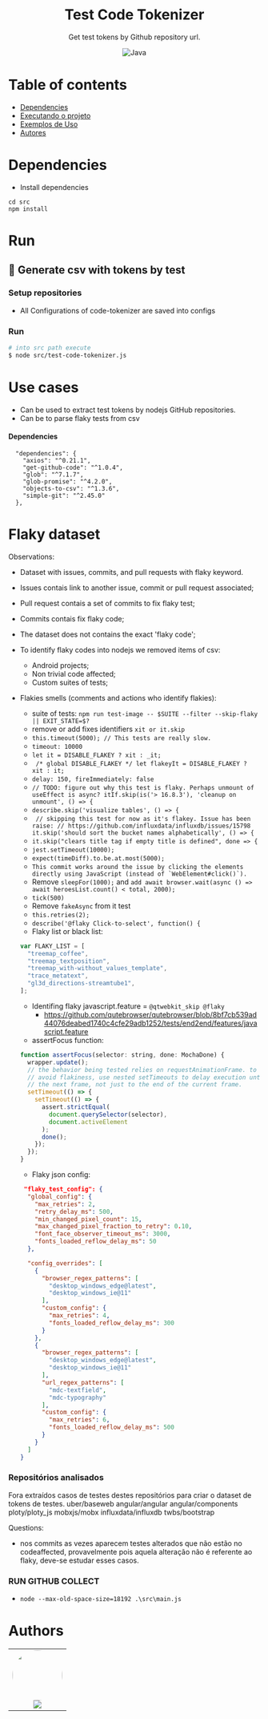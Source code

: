 <h1 align="center">Test Code Tokenizer</h1>
<p href="#descricao" align="center">Get test tokens by Github repository url.</p>

<div align="center">
  <img alt="Java" src="https://img.shields.io/badge/javascript-%23ED8B00.svg?style=for-the-badge&logo=javascript&logoColor=white"/>
</div>

# Table of contents

<!--ts-->

- [Dependencies](#dependencies)
- [Executando o projeto](#run)
- [Exemplos de Uso](#use-cases)
- [Autores](#authors)
<!--te-->

# Dependencies

- Install dependencies

```shell
cd src
npm install
```

# Run

## 🎲 Generate csv with tokens by test

### Setup repositories

- All Configurations of code-tokenizer are saved into configs

### Run

```bash
# into src path execute
$ node src/test-code-tokenizer.js
```

# Use cases

- Can be used to extract test tokens by nodejs GitHub repositories.
- Can be to parse flaky tests from csv

#### Dependencies

```
  "dependencies": {
    "axios": "^0.21.1",
    "get-github-code": "^1.0.4",
    "glob": "^7.1.7",
    "glob-promise": "^4.2.0",
    "objects-to-csv": "^1.3.6",
    "simple-git": "^2.45.0"
  },
```

# Flaky dataset

Observations:

- Dataset with issues, commits, and pull requests with flaky keyword.
- Issues contais link to another issue, commit or pull request associated;
- Pull request contais a set of commits to fix flaky test;
- Commits contais fix flaky code;
- The dataset does not contains the exact 'flaky code';
- To identify flaky codes into nodejs we removed items of csv:
  - Android projects;
  - Non trivial code affected;
  - Custom suites of tests;
- Flakies smells (comments and actions who identify flakies):
  - suite of tests: `npm run test-image -- $SUITE --filter --skip-flaky || EXIT_STATE=$?`
  - remove or add fixes identifiers `xit or it.skip`
  - `this.timeout(5000); // This tests are really slow.`
  - `timeout: 10000`
  - `let it = DISABLE_FLAKEY ? xit : _it;`
  - ` /* global DISABLE_FLAKEY */ let flakeyIt = DISABLE_FLAKEY ? xit : it;`
  - `delay: 150, fireImmediately: false`
  - `// TODO: figure out why this test is flaky. Perhaps unmount of useEffect is async? itIf.skip(is('> 16.8.3'), 'cleanup on unmount', () => {`
  - `describe.skip('visualize tables', () => {`
  - ` // skipping this test for now as it's flakey. Issue has been raise: // https://github.com/influxdata/influxdb/issues/15798 it.skip('should sort the bucket names alphabetically', () => {`
  - `it.skip("clears title tag if empty title is defined", done => { `
  - `jest.setTimeout(10000);`
  - `expect(timeDiff).to.be.at.most(5000);`
  - `` This commit works around the issue by clicking the elements directly using JavaScript (instead of `WebElement#click()`). ``
  - Remove `sleepFor(1000);` and `add await browser.wait(async () => await heroesList.count() < total, 2000);`
  - `tick(500)`
  - Remove `fakeAsync` from it test
  - `this.retries(2);`
  - `describe('@flaky Click-to-select', function() {`
  - Flaky list or black list:

  ```javascript
  var FLAKY_LIST = [
    "treemap_coffee",
    "treemap_textposition",
    "treemap_with-without_values_template",
    "trace_metatext",
    "gl3d_directions-streamtube1",
  ];
  ```

  - Identifing flaky javascript.feature = `@qtwebkit_skip @flaky`
    - https://github.com/qutebrowser/qutebrowser/blob/8bf7cb539ad44076deabed1740c4cfe29adb1252/tests/end2end/features/javascript.feature
  - assertFocus function:

  ```javascript
  function assertFocus(selector: string, done: MochaDone) {
    wrapper.update();
    // the behavior being tested relies on requestAnimationFrame. to
    // avoid flakiness, use nested setTimeouts to delay execution until
    // the next frame, not just to the end of the current frame.
    setTimeout(() => {
      setTimeout(() => {
        assert.strictEqual(
          document.querySelector(selector),
          document.activeElement
        );
        done();
      });
    });
  }
  ```

  - Flaky json config:

  ```json
   "flaky_test_config": {
    "global_config": {
      "max_retries": 2,
      "retry_delay_ms": 500,
      "min_changed_pixel_count": 15,
      "max_changed_pixel_fraction_to_retry": 0.10,
      "font_face_observer_timeout_ms": 3000,
      "fonts_loaded_reflow_delay_ms": 50
    },

    "config_overrides": [
      {
        "browser_regex_patterns": [
          "desktop_windows_edge@latest",
          "desktop_windows_ie@11"
        ],
        "custom_config": {
          "max_retries": 4,
          "fonts_loaded_reflow_delay_ms": 300
        }
      },
      {
        "browser_regex_patterns": [
          "desktop_windows_edge@latest",
          "desktop_windows_ie@11"
        ],
        "url_regex_patterns": [
          "mdc-textfield",
          "mdc-typography"
        ],
        "custom_config": {
          "max_retries": 6,
          "fonts_loaded_reflow_delay_ms": 500
        }
      }
    ]
  }
  ```


### Repositórios analisados

Fora extraídos casos de testes destes repositórios para criar o dataset de tokens de testes.
uber/baseweb
angular/angular
angular/components
ploty/ploty_js
mobxjs/mobx
influxdata/influxdb
twbs/bootstrap

Questions:

- nos commits as vezes aparecem testes alterados que não estão no codeaffected, provavelmente pois aquela alteração não é referente ao flaky, deve-se estudar esses casos.


### RUN GITHUB COLLECT

- `node --max-old-space-size=18192 .\src\main.js`


# Authors

<table>
  <tr>
    <td align="center"><a href="https://www.linkedin.com/in/rafael-rampim-soratto-a42793190/"><img style="border-radius: 50%;" src="https://avatars.githubusercontent.com/u/38047989?v=4" width="100px;" alt=""/></a><br /><a href="https://www.linkedin.com/in/rafael-rampim-soratto-a42793190/" title="Rafael Soratto"><img href="https://www.linkedin.com/in/rafael-rampim-soratto-a42793190/" src="https://img.shields.io/badge/-RafaelSoratto-0077B5?style=flat&logo=Linkedin&logoColor=white&link=https://www.linkedin.com/in/rafael-rampim-soratto-a42793190/"></a></td>
  </tr>
</table>

